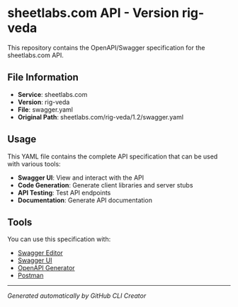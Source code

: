 # sheetlabs.com API - Version rig-veda

This repository contains the OpenAPI/Swagger specification for the sheetlabs.com API.

## File Information

- **Service**: sheetlabs.com
- **Version**: rig-veda
- **File**: swagger.yaml
- **Original Path**: sheetlabs.com/rig-veda/1.2/swagger.yaml

## Usage

This YAML file contains the complete API specification that can be used with various tools:

- **Swagger UI**: View and interact with the API
- **Code Generation**: Generate client libraries and server stubs
- **API Testing**: Test API endpoints
- **Documentation**: Generate API documentation

## Tools

You can use this specification with:

- [Swagger Editor](https://editor.swagger.io/)
- [Swagger UI](https://swagger.io/tools/swagger-ui/)
- [OpenAPI Generator](https://openapi-generator.tech/)
- [Postman](https://www.postman.com/)

---

*Generated automatically by GitHub CLI Creator*
